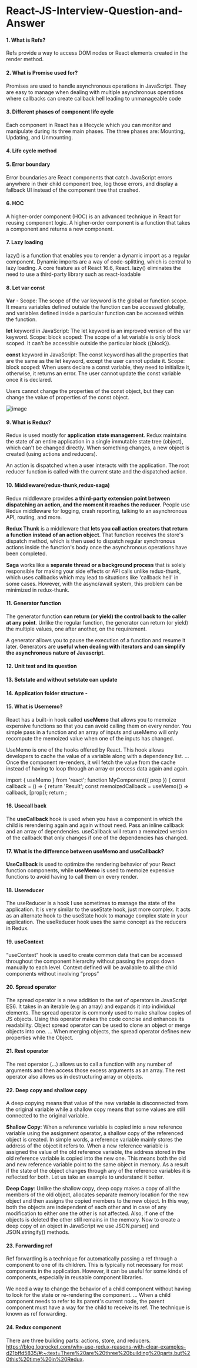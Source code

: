 # React-JS-Interview-Question-and-Answer
#### 1. What is Refs?
Refs provide a way to access DOM nodes or React elements created in the render method.
#### 2.	What is Promise used for? 
Promises are used to handle asynchronous operations in JavaScript. They are easy to manage when dealing with multiple asynchronous operations where callbacks can create callback hell leading to unmanageable code
#### 3.	Different phases of component life cycle
Each component in React has a lifecycle which you can monitor and manipulate during its three main phases. The three phases are: Mounting, Updating, and Unmounting.
#### 4.	Life cycle method
#### 5.	Error boundary 
Error boundaries are React components that catch JavaScript errors anywhere in their child component tree, log those errors, and display a fallback UI instead of the component tree that crashed.
#### 6.	HOC 
A higher-order component (HOC) is an advanced technique in React for reusing component logic. A higher-order component is a function that takes a component and returns a new component.
#### 7.	Lazy loading 
lazy() is a function that enables you to render a dynamic import as a regular component. Dynamic imports are a way of code-splitting, which is central to lazy loading. A core feature as of React 16.6, React. lazy() eliminates the need to use a third-party library such as react-loadable
 
#### 8.	Let var const 
**Var** - Scope:  The scope of the var keyword is the global or function scope. It means variables defined outside the function can be accessed globally, and variables defined inside a particular function can be accessed within the function. 

**let** keyword in JavaScript: The let keyword is an improved version of the var keyword. 
Scope: block scoped: The scope of a let variable is only block scoped. It can’t be accessible outside the particular block ({block}).

**const** keyword in JavaScript: The const keyword has all the properties that are the same as the let keyword, except the user cannot update it.
Scope: block scoped: When users declare a const variable, they need to initialize it, otherwise, it returns an error. The user cannot update the const variable once it is declared. 

Users cannot change the properties of the const object, but they can change the value of properties of the const object.
 
![image](https://user-images.githubusercontent.com/12524071/160590049-5a631922-5800-4076-87e0-dd2ef94e2a59.png)

#### 9.	What is Redux?
Redux is used mostly for **application state management**. Redux maintains the state of an entire application in a single immutable state tree (object), which can't be changed directly. When something changes, a new object is created (using actions and reducers).

An action is dispatched when a user interacts with the application. The root reducer function is called with the current state and the dispatched action.

#### 10.	Middleware(redux-thunk,redux-saga)
Redux middleware provides **a third-party extension point between dispatching an action, and the moment it reaches the reducer**. People use Redux middleware for logging, crash reporting, talking to an asynchronous API, routing, and more.

**Redux Thunk** is a middleware that **lets you call action creators that return a function instead of an action object**. That function receives the store's dispatch method, which is then used to dispatch regular synchronous actions inside the function's body once the asynchronous operations have been completed.

**Saga** works like a **separate thread or a background process** that is solely responsible for making your side effects or API calls unlike redux-thunk, which uses callbacks which may lead to situations like 'callback hell' in some cases. However, with the async/await system, this problem can be minimized in redux-thunk.

#### 11.	Generator function
The generator function **can return (or yield) the control back to the caller at any point**. Unlike the regular function, the generator can return (or yield) the multiple values, one after another, on the requirement.

A generator allows you to pause the execution of a function and resume it later. Generators are **useful when dealing with iterators and can simplify the asynchronous nature of Javascript**.

#### 12.	Unit test and its question 
#### 13.	Setstate and without setstate can update   
#### 14.	Application folder structure  - 
 
#### 15.	What is Usememo?
React has a built-in hook called **useMemo** that allows you to memoize expensive functions so that you can avoid calling them on every render. You simple pass in a function and an array of inputs and useMemo will only recompute the memoized value when one of the inputs has changed.

UseMemo is one of the hooks offered by React. This hook allows developers to cache the value of a variable along with a dependency list. ... Once the component re-renders, it will fetch the value from the cache instead of having to loop through an array or process data again and again.

import { useMemo } from 'react';
function MyComponent({ prop }) {
const callback = () => {
return 'Result';
const memoizedCallback = useMemo(() => callback, [prop]);
return <ChildComponent callback={memoizedCallback} />;

#### 16.	Usecall back  
The **useCallback** hook is used when you have a component in which the child is rerendering again and again without need. Pass an inline callback and an array of dependencies. useCallback will return a memoized version of the callback that only changes if one of the dependencies has changed.

#### 17. What is the difference between useMemo and useCallback?
**UseCallback** is used to optimize the rendering behavior of your React function components, while **useMemo** is used to memoize expensive functions to avoid having to call them on every render.

#### 18.	Usereducer 
The useReducer is a hook I use sometimes to manage the state of the application. It is very similar to the useState hook, just more complex. It acts as an alternate hook to the useState hook to manage complex state in your application. The useReducer hook uses the same concept as the reducers in Redux.

#### 19.	useContext 
“useContext” hook is used to create common data that can be accessed throughout the component hierarchy without passing the props down manually to each level. Context defined will be available to all the child components without involving “props”

#### 20.	Spread operator 
The spread operator is a new addition to the set of operators in JavaScript ES6. It takes in an iterable (e.g an array) and expands it into individual elements. The spread operator is commonly used to make shallow copies of JS objects. Using this operator makes the code concise and enhances its readability.
Object spread operator can be used to clone an object or merge objects into one. ... When merging objects, the spread operator defines new properties while the Object.

#### 21.	Rest  operator 
The rest operator (…) allows us to call a function with any number of arguments and then access those excess arguments as an array. The rest operator also allows us in destructuring array or objects.

#### 22.	Deep copy and shallow copy 
A deep copying means that value of the new variable is disconnected from the original variable while a shallow copy means that some values are still connected to the original variable.

**Shallow Copy**: When a reference variable is copied into a new reference variable using the assignment operator, a shallow copy of the referenced object is created. In simple words, a reference variable mainly stores the address of the object it refers to. When a new reference variable is assigned the value of the old reference variable, the address stored in the old reference variable is copied into the new one. This means both the old and new reference variable point to the same object in memory. As a result if the state of the object changes through any of the reference variables it is reflected for both. Let us take an example to understand it better.

**Deep Copy**: Unlike the shallow copy, deep copy makes a copy of all the members of the old object, allocates separate memory location for the new object and then assigns the copied members to the new object. In this way, both the objects are independent of each other and in case of any modification to either one the other is not affected. Also, if one of the objects is deleted the other still remains in the memory. Now to create a deep copy of an object in JavaScript we use JSON.parse() and JSON.stringify() methods.

#### 23.	Forwarding ref 
Ref forwarding is a technique for automatically passing a ref through a component to one of its children. This is typically not necessary for most components in the application. However, it can be useful for some kinds of components, especially in reusable component libraries.

We need a way to change the behavior of a child component without having to look for the state or re-rendering the component. ... When a child component needs to refer to its parent's current node, the parent component must have a way for the child to receive its ref. The technique is known as ref forwarding.

#### 24.	Redux component 
There are three building parts: actions, store, and reducers.
https://blog.logrocket.com/why-use-redux-reasons-with-clear-examples-d21bffd5835/#:~:text=There%20are%20three%20building%20parts,but%20this%20time%20in%20Redux.
